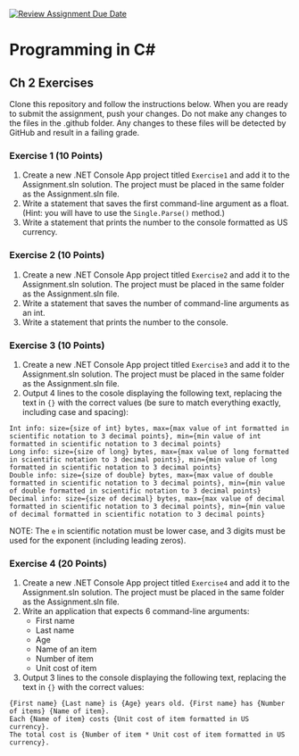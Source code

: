 [![Review Assignment Due Date](https://classroom.github.com/assets/deadline-readme-button-22041afd0340ce965d47ae6ef1cefeee28c7c493a6346c4f15d667ab976d596c.svg)](https://classroom.github.com/a/pBNABnL7)
# Programming in C#

## Ch 2 Exercises
Clone this repository and follow the instructions below. When you are ready to submit the assignment, push your changes.
Do not make any changes to the files in the .github folder. Any changes to these files will be detected by GitHub and 
result in a failing grade.

### Exercise 1 (10 Points)
1. Create a new .NET Console App project titled `Exercise1` and add it to the Assignment.sln solution. The project must be placed in the same folder as the Assignment.sln file.
2. Write a statement that saves the first command-line argument as a float. (Hint: you will have to use the `Single.Parse()` method.)
3. Write a statement that prints the number to the console formatted as US currency.

### Exercise 2 (10 Points)
1. Create a new .NET Console App project titled `Exercise2` and add it to the Assignment.sln solution. The project must be placed in the same folder as the Assignment.sln file.
2. Write a statement that saves the number of command-line arguments as an int.
3. Write a statement that prints the number to the console.

### Exercise 3 (10 Points)
1. Create a new .NET Console App project titled `Exercise3` and add it to the Assignment.sln solution. The project must be placed in the same folder as the Assignment.sln file.
2. Output 4 lines to the cosole displaying the following text, replacing the text in `{}` with the correct values (be sure to match everything exactly, including case and spacing):
```
Int info: size={size of int} bytes, max={max value of int formatted in scientific notation to 3 decimal points}, min={min value of int formatted in scientific notation to 3 decimal points}
Long info: size={size of long} bytes, max={max value of long formatted in scientific notation to 3 decimal points}, min={min value of long formatted in scientific notation to 3 decimal points}
Double info: size={size of double} bytes, max={max value of double formatted in scientific notation to 3 decimal points}, min={min value of double formatted in scientific notation to 3 decimal points}
Decimal info: size={size of decimal} bytes, max={max value of decimal formatted in scientific notation to 3 decimal points}, min={min value of decimal formatted in scientific notation to 3 decimal points}
```
NOTE: The `e` in scientific notation must be lower case, and 3 digits must be used for the exponent (including leading zeros).

### Exercise 4 (20 Points)
1. Create a new .NET Console App project titled `Exercise4` and add it to the Assignment.sln solution. The project must be placed in the same folder as the Assignment.sln file.
2. Write an application that expects 6 command-line arguments:
   - First name
   - Last name
   - Age
   - Name of an item
   - Number of item
   - Unit cost of item
3. Output 3 lines to the console displaying the following text, replacing the text in `{}` with the correct values:
```
{First name} {Last name} is {Age} years old. {First name} has {Number of items} {Name of item}.
Each {Name of item} costs {Unit cost of item formatted in US currency}.
The total cost is {Number of item * Unit cost of item formatted in US currency}.
```

